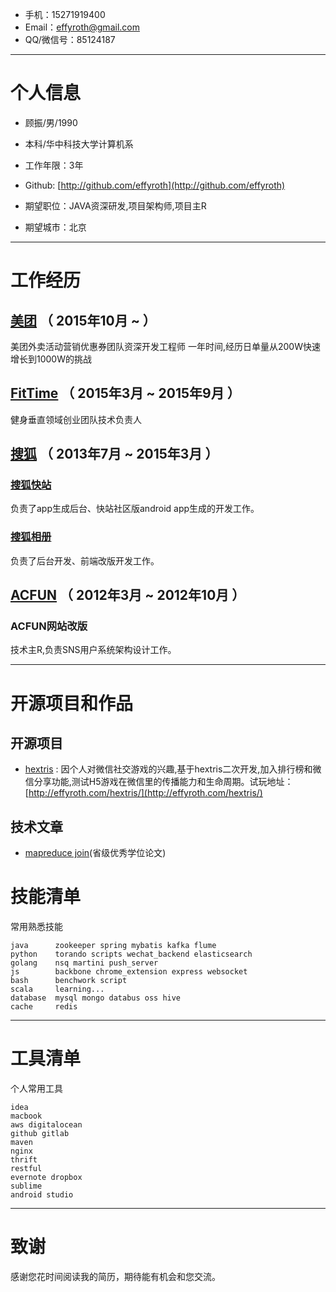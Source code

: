 - 手机：15271919400
- Email：effyroth@gmail.com
- QQ/微信号：85124187

---

# 个人信息

 - 顾振/男/1990 
 - 本科/华中科技大学计算机系 
 - 工作年限：3年
 - Github: [http://github.com/effyroth](http://github.com/effyroth)

 - 期望职位：JAVA资深研发,项目架构师,项目主R
 - 期望城市：北京

---

# 工作经历
## [美团](http://www.meituan.com/) （ 2015年10月 ~  ）
美团外卖活动营销优惠券团队资深开发工程师
一年时间,经历日单量从200W快速增长到1000W的挑战

## [FitTime](http://rjfittime.com/) （ 2015年3月 ~ 2015年9月 ）
健身垂直领域创业团队技术负责人

## [搜狐](http://www.sohu.com) （ 2013年7月 ~ 2015年3月 ）

### [搜狐快站](http://www.kuaizhan.com)
负责了app生成后台、快站社区版android app生成的开发工作。

### [搜狐相册](http://pp.sohu.com)
负责了后台开发、前端改版开发工作。
 
## [ACFUN](http://www.acfun.tv) （ 2012年3月 ~ 2012年10月 ）

### ACFUN网站改版 
技术主R,负责SNS用户系统架构设计工作。

---

# 开源项目和作品

## 开源项目

 - [hextris](https://github.com/effyroth/hextris) : 因个人对微信社交游戏的兴趣,基于hextris二次开发,加入排行榜和微信分享功能,测试H5游戏在微信里的传播能力和生命周期。试玩地址：[http://effyroth.com/hextris/](http://effyroth.com/hextris/)

## 技术文章

- [mapreduce join](https://github.com/effyroth/paper)(省级优秀学位论文)

# 技能清单


常用熟悉技能

    java      zookeeper spring mybatis kafka flume
    python    torando scripts wechat_backend elasticsearch
    golang    nsq martini push_server
    js        backbone chrome_extension express websocket
    bash      benchwork script
    scala     learning...
    database  mysql mongo databus oss hive
    cache     redis

---
# 工具清单


个人常用工具

    idea
    macbook 
    aws digitalocean
    github gitlab
    maven 
    nginx 
    thrift 
    restful 
    evernote dropbox 
    sublime
    android studio

---

# 致谢
感谢您花时间阅读我的简历，期待能有机会和您交流。
